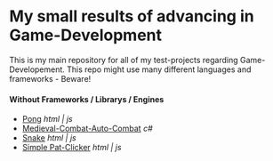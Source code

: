 # My small results of advancing in Game-Development

This is my main repository for all of my test-projects regarding Game-Developement.
This repo might use many different languages and frameworks - Beware!

#### Without Frameworks / Librarys / Engines
- [Pong](/pong/) *html | js*
- [Medieval-Combat-Auto-Combat](/medieval-combat/) *c#*
- [Snake](/snake/) *html | js*
- [Simple Pat-Clicker](/simple-pat-clicker/) *html | js*